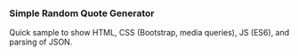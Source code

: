 ### Simple Random Quote Generator

Quick sample to show HTML, CSS (Bootstrap, media queries), JS (ES6), and parsing of JSON.
